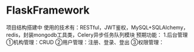 # FlaskFramework
项目结构搭建中
使用的技术有：RESTful，JWT鉴权，MySQL+SQLAlchemy，redis，封装mongodb工具类，Celery异步任务队列模块
预期功能：
  1.后台管理
    ①机构管理：CRUD
    ②用户管理：注册、登录、登出
    ③权限管理：
